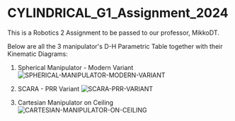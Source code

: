 # CYLINDRICAL_G1_Assignment_2024
This is a Robotics 2 Assignment to be passed to our professor, MikkoDT.



Below are all the 3 manipulator's D-H Parametric Table together with their Kinematic Diagrams:
1. Spherical Manipulator - Modern Variant
![SPHERICAL-MANIPULATOR-MODERN-VARIANT](https://github.com/yoboiqk/CYLINDRICAL_G1_Assignment_2024/assets/157770806/2309fca9-6f62-486b-8fef-662b1603244e)

2. SCARA - PRR Variant
![SCARA-PRR-VARIANT](https://github.com/yoboiqk/CYLINDRICAL_G1_Assignment_2024/assets/157770806/18637e0b-141c-4938-afa7-51211407b4c3)

3. Cartesian Manipulator on Ceiling
![CARTESIAN-MANIPULATOR-ON-CEILING](https://github.com/mFloriane/CYLINDRICAL_G1_Assignment_2024/assets/157770806/da90a63c-d87a-4d5d-bfd3-aa312244dcab)
